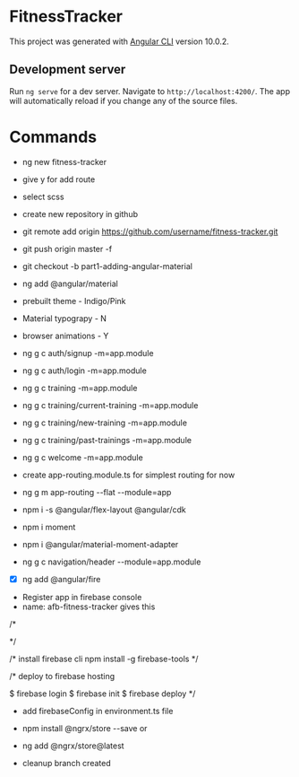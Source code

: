 # FitnessTracker

This project was generated with [Angular CLI](https://github.com/angular/angular-cli) version 10.0.2.

## Development server

Run `ng serve` for a dev server. Navigate to `http://localhost:4200/`. The app will automatically reload if you change any of the source files.

# Commands

* ng new fitness-tracker
* give y for add route
* select scss
* create new repository in github
* git remote add origin https://github.com/username/fitness-tracker.git
* git push origin master -f
* git checkout -b part1-adding-angular-material
* ng add @angular/material
* prebuilt theme - Indigo/Pink
* Material typograpy - N
* browser animations - Y

* ng g c auth/signup -m=app.module
* ng g c auth/login -m=app.module
* ng g c training -m=app.module
* ng g c training/current-training -m=app.module
* ng g c training/new-training -m=app.module
* ng g c training/past-trainings -m=app.module
* ng g c welcome -m=app.module

* create app-routing.module.ts for simplest routing for now
* ng g m app-routing --flat --module=app

* npm i -s @angular/flex-layout @angular/cdk
* npm i moment
* npm i @angular/material-moment-adapter

* ng g c navigation/header --module=app.module

* [x] ng add @angular/fire
* Register app in firebase console
* name: afb-fitness-tracker
gives this

/*
<!-- The core Firebase JS SDK is always required and must be listed first -->
<script src="/__/firebase/7.19.1/firebase-app.js"></script>

<!-- TODO: Add SDKs for Firebase products that you want to use
     https://firebase.google.com/docs/web/setup#available-libraries -->
<script src="/__/firebase/7.19.1/firebase-analytics.js"></script>

<!-- Initialize Firebase -->
<script src="/__/firebase/init.js"></script>
*/

/*
install firebase cli
npm install -g firebase-tools
*/

/*
deploy to firebase hosting

$ firebase login
$ firebase init
$ firebase deploy
*/

* add firebaseConfig in environment.ts file

* npm install @ngrx/store --save
     or
* ng add @ngrx/store@latest

* cleanup branch created